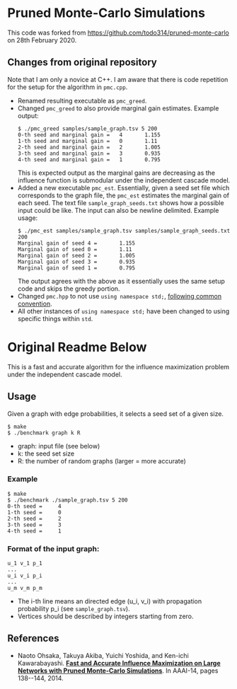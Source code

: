 Pruned Monte-Carlo Simulations
========================

This code was forked from https://github.com/todo314/pruned-monte-carlo on 28th February 2020.
## Changes from original repository
Note that I am only a novice at C++. I am aware that there is code repetition for the setup for the algorithm in `pmc.cpp`.

* Renamed resulting executable as `pmc_greed`.
* Changed `pmc_greed` to also provide marginal gain estimates. Example output:
  ```
  $ ./pmc_greed samples/sample_graph.tsv 5 200
  0-th seed and marginal gain =   4       1.155
  1-th seed and marginal gain =   0       1.11
  2-th seed and marginal gain =   2       1.005
  3-th seed and marginal gain =   3       0.935
  4-th seed and marginal gain =   1       0.795
  ```
  This is expected output as the marginal gains are decreasing as the influence function is submodular under the independent cascade model.
* Added a new executable `pmc_est`. Essentially, given a seed set file which corresponds to the graph file, the `pmc_est` estimates the marginal gain of each seed. The text file `sample_graph_seeds.txt` shows how a possible input could be like. The input can also be newline delimited. Example usage:
  ```
  $ ./pmc_est samples/sample_graph.tsv samples/sample_graph_seeds.txt 200
  Marginal gain of seed 4 =       1.155
  Marginal gain of seed 0 =       1.11
  Marginal gain of seed 2 =       1.005
  Marginal gain of seed 3 =       0.935
  Marginal gain of seed 1 =       0.795
  ```
  The output agrees with the above as it essentially uses the same setup code and skips the greedy portion.
* Changed `pmc.hpp` to not use `using namespace std;`, [following common convention](https://stackoverflow.com/questions/14575799/using-namespace-std-in-a-header-file).
* All other instances of `using namespace std;` have been changed to using specific things within `std`.


# Original Readme Below

This is a fast and accurate algorithm for the influence maximization problem under the independent cascade model.

## Usage
Given a graph with edge probabilities, it selects a seed set of a given size.

    $ make
    $ ./benchmark graph k R
* graph: input file (see below)
* k: the seed set size
* R: the number of random graphs (larger = more accurate)

### Example

    $ make
    $ ./benchmark ./sample_graph.tsv 5 200
    0-th seed =     4
    1-th seed =     0
    2-th seed =     2
    3-th seed =     3
    4-th seed =     1

### Format of the input graph:
    u_1	v_1	p_1
    ...
    u_i	v_i	p_i
    ...
    u_m	v_m	p_m
* The i-th line means an directed edge (u_i, v_i) with propagation probability p_i (see `sample_graph.tsv`).
* Vertices should be described by integers starting from zero.

## References

* Naoto Ohsaka, Takuya Akiba, Yuichi Yoshida, and Ken-ichi Kawarabayashi. **[Fast and Accurate Influence Maximization on Large Networks with Pruned Monte-Carlo Simulations](http://www.aaai.org/ocs/index.php/AAAI/AAAI14/paper/view/8455/8411)**.
In AAAI-14, pages 138--144, 2014.
